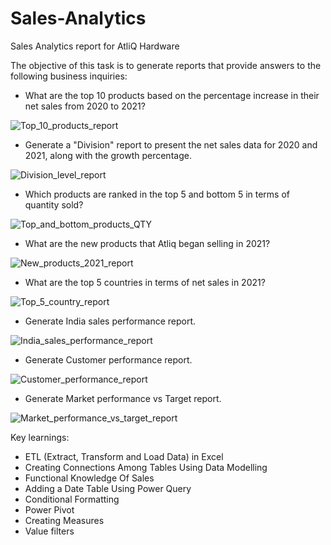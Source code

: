 # Sales-Analytics
Sales Analytics report for AtliQ Hardware

The objective of this task is to generate reports that provide answers to the following business inquiries:


- What are the top 10 products based on the percentage increase in their net sales from 2020 to 2021?
  
![Top_10_products_report](https://github.com/Ankitgif/Excel-Advance-Sales-Analytics/assets/60297135/df813423-2f97-4e98-9916-0137d417d083)

- Generate a "Division" report to present the net sales data for 2020 and 2021, along with the growth percentage.
  
![Division_level_report](https://github.com/Ankitgif/Excel-Advance-Sales-Analytics/assets/60297135/3e376145-d1d5-4fb7-bfd7-6071e62a58ee)

- Which products are ranked in the top 5 and bottom 5 in terms of quantity sold?
  
![Top_and_bottom_products_QTY](https://github.com/Ankitgif/Excel-Advance-Sales-Analytics/assets/60297135/5f218ed5-fe24-451d-8500-e8995755f774)

- What are the new products that Atliq began selling in 2021?
  
![New_products_2021_report](https://github.com/Ankitgif/Excel-Advance-Sales-Analytics/assets/60297135/9b967df2-5cda-4ede-beb7-28ca72fb3a4d)

- What are the top 5 countries in terms of net sales in 2021?
  
![Top_5_country_report](https://github.com/Ankitgif/Excel-Advance-Sales-Analytics/assets/60297135/9196ad53-2bd0-4055-aa00-bdee8baa1336)

- Generate India sales performance report.

![India_sales_performance_report](https://github.com/Ankitgif/Excel-Advance-Sales-Analytics/assets/60297135/ed08b03d-e0b3-4e7e-8033-e24d9e812f89)

- Generate Customer performance report.

![Customer_performance_report](https://github.com/Ankitgif/Excel-Advance-Sales-Analytics/assets/60297135/91148a3d-2d89-4540-bb0f-3fe92d080592)

- Generate Market performance vs Target report.

![Market_performance_vs_target_report](https://github.com/Ankitgif/Excel-Advance-Sales-Analytics/assets/60297135/67ddc555-99f2-4764-af41-278ecd7fb653)


  Key learnings:

- ETL (Extract, Transform and Load Data) in Excel
- Creating Connections Among Tables Using Data Modelling
- Functional Knowledge Of Sales
- Adding a Date Table Using Power Query
- Conditional Formatting
- Power Pivot
- Creating Measures
- Value filters
